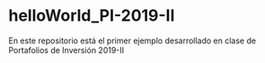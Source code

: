 # helloWorld_PI-2019-II
En este repositorio está el primer ejemplo desarrollado en clase de Portafolios de Inversión 2019-II
